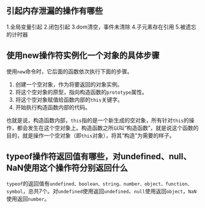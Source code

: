 


## 引起内存泄漏的操作有哪些
1.全局变量引起
2.闭包引起
3.dom清空，事件未清除
4.子元素存在引用
5.被遗忘的计时器

## 使用new操作符实例化一个对象的具体步骤
使用`new`命令时，它后面的函数依次执行下面的步骤。

1. 创建一个空对象，作为将要返回的对象实例。
2. 将这个空对象的原型，指向构造函数的`prototype`属性。
3. 将这个空对象赋值给函数内部的`this`关键字。
4. 开始执行构造函数内部的代码。

也就是说，构造函数内部，`this`指的是一个新生成的空对象，所有针对`this`的操作，都会发生在这个空对象上。构造函数之所以叫“构造函数”，就是说这个函数的目的，就是操作一个空对象（即`this`对象），将其“构造”为需要的样子。

## typeof操作符返回值有哪些，对undefined、null、NaN使用这个操作符分别返回什么
`typeof`的返回值有`undefined、boolean、string、number、object、function、symbol`，总共7个。对`undefined`使用返回`undefined`、`null`使用返回`object`，`NaN`使用返回`number`。